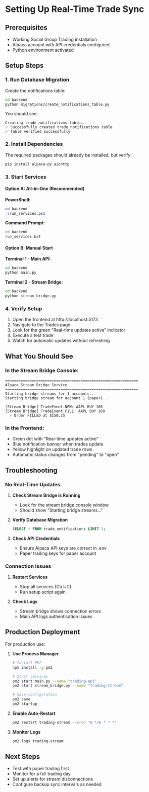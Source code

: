 # Setting Up Real-Time Trade Sync

## Prerequisites

- Working Social Group Trading installation
- Alpaca account with API credentials configured
- Python environment activated

## Setup Steps

### 1. Run Database Migration

Create the notifications table:

```bash
cd backend
python migrations/create_notifications_table.py
```

You should see:
```
Creating trade_notifications table...
✅ Successfully created trade_notifications table
✅ Table verified successfully
```

### 2. Install Dependencies

The required packages should already be installed, but verify:

```bash
pip install alpaca-py aiohttp
```

### 3. Start Services

#### Option A: All-in-One (Recommended)

**PowerShell:**
```powershell
cd backend
.\run_services.ps1
```

**Command Prompt:**
```cmd
cd backend
run_services.bat
```

#### Option B: Manual Start

**Terminal 1 - Main API:**
```bash
cd backend
python main.py
```

**Terminal 2 - Stream Bridge:**
```bash
cd backend
python stream_bridge.py
```

### 4. Verify Setup

1. Open the frontend at http://localhost:5173
2. Navigate to the Trades page
3. Look for the green "Real-time updates active" indicator
4. Execute a test trade
5. Watch for automatic updates without refreshing

## What You Should See

### In the Stream Bridge Console:
```
============================================================
Alpaca Stream Bridge Service
============================================================
Starting bridge streams for 1 accounts...
Starting bridge stream for account 1 (paper)...

[Stream Bridge] TradeEvent.NEW: AAPL BUY 100
[Stream Bridge] TradeEvent.FILL: AAPL BUY 100
  ✓ Order FILLED at $150.25
```

### In the Frontend:
- Green dot with "Real-time updates active"
- Blue notification banner when trades update
- Yellow highlight on updated trade rows
- Automatic status changes from "pending" to "open"

## Troubleshooting

### No Real-Time Updates

1. **Check Stream Bridge is Running**
   - Look for the stream bridge console window
   - Should show "Starting bridge streams..."

2. **Verify Database Migration**
   ```sql
   SELECT * FROM trade_notifications LIMIT 1;
   ```

3. **Check API Credentials**
   - Ensure Alpaca API keys are correct in .env
   - Paper trading keys for paper account

### Connection Issues

1. **Restart Services**
   - Stop all services (Ctrl+C)
   - Run setup script again

2. **Check Logs**
   - Stream bridge shows connection errors
   - Main API logs authentication issues

## Production Deployment

For production use:

1. **Use Process Manager**
   ```bash
   # Install PM2
   npm install -g pm2
   
   # Start services
   pm2 start main.py --name "trading-api"
   pm2 start stream_bridge.py --name "trading-stream"
   
   # Save configuration
   pm2 save
   pm2 startup
   ```

2. **Enable Auto-Restart**
   ```bash
   pm2 restart trading-stream --cron "0 */6 * * *"
   ```

3. **Monitor Logs**
   ```bash
   pm2 logs trading-stream
   ```

## Next Steps

- Test with paper trading first
- Monitor for a full trading day
- Set up alerts for stream disconnections
- Configure backup sync intervals as needed 
